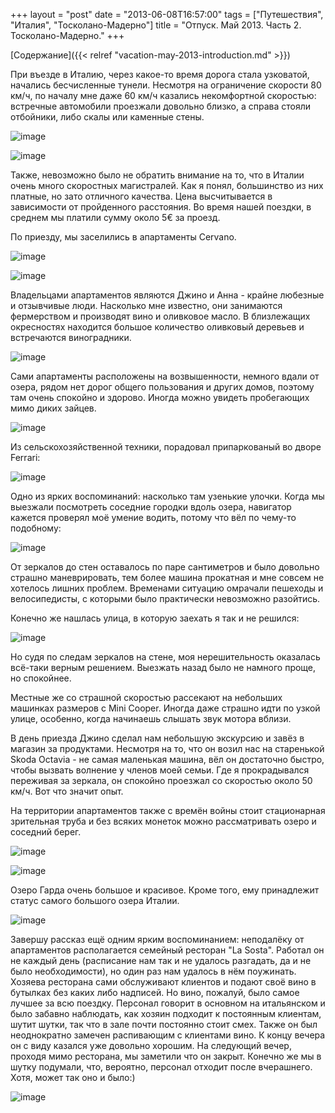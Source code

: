 +++
layout = "post"
date = "2013-06-08T16:57:00"
tags = ["Путешествия", "Италия", "Тосколано-Мадерно"]
title = "Отпуск. Май 2013. Часть 2. Тосколано-Мадерно."
+++

[Содержание]({{< relref "vacation-may-2013-introduction.md" >}})

При въезде в Италию, через какое-то время дорога стала узковатой, начались бесчисленные тунели. Несмотря на ограничение скорости 80 км/ч, по началу мне даже 60 км/ч казались некомфортной скоростью: встречные автомобили проезжали довольно близко, а справа стояли отбойники, либо скалы или каменные стены.

![image](../vacation-may-2013-toscolano-maderno-1.jpg)

![image](../vacation-may-2013-toscolano-maderno-2.jpg)

Также, невозможно было не обратить внимание на то, что в Италии очень много скоростных магистралей. Как я понял, большинство из них платные, но зато отличного качества. Цена высчитывается в зависимости от пройденного расстояния. Во время нашей поездки, в среднем мы платили сумму около 5€ за проезд.

По приезду, мы заселились в апартаменты Cervano.

![image](../vacation-may-2013-toscolano-maderno-3.jpg)

![image](../vacation-may-2013-toscolano-maderno-4.jpg)

Владельцами апартаментов являются Джино и Анна - крайне любезные и отзывчивые люди. Насколько мне известно, они занимаются фермерством и производят вино и оливковое масло. В близлежащих окресностях находится большое количество оливковый деревьев и встречаются виноградники.

![image](../vacation-may-2013-toscolano-maderno-5.jpg)

Сами апартаменты расположены на возвышенности, немного вдали от озера, рядом нет дорог общего пользования и других домов, поэтому там очень спокойно и здорово. Иногда можно увидеть пробегающих мимо диких зайцев.

![image](../vacation-may-2013-toscolano-maderno-6.jpg)

Из сельскохозяйственной техники, порадовал припаркованый во дворе Ferrari:

![image](../vacation-may-2013-toscolano-maderno-7.jpg)

Одно из ярких воспоминаний: насколько там узенькие улочки. Когда мы выезжали посмотреть соседние городки вдоль озера, навигатор кажется проверял моё умение водить, потому что вёл по чему-то подобному:

![image](../vacation-may-2013-toscolano-maderno-8.jpg)

От зеркалов до стен оставалось по паре сантиметров и было довольно страшно маневрировать, тем более машина прокатная и мне совсем не хотелось лишних проблем. Временами ситуацию омрачали пешеходы и велосипедисты, с которыми было практически невозможно разойтись.

Конечно же нашлась улица, в которую заехать я так и не решился:

![image](../vacation-may-2013-toscolano-maderno-9.jpg)

Но судя по следам зеркалов на стене, моя нерешительность оказалась всё-таки верным решением. Выезжать назад было не намного проще, но спокойнее.

Местные же со страшной скоростью рассекают на небольших машинках размеров с Mini Cooper. Иногда даже страшно идти по узкой улице, особенно, когда начинаешь слышать звук мотора вблизи.

В день приезда Джино сделал нам небольшую экскурсию и завёз в магазин за продуктами. Несмотря на то, что он возил нас на старенькой Skoda Octavia - не самая маленькая машина, вёл он достаточно быстро, чтобы вызвать волнение у членов моей семьи. Где я прокрадывался переживая за зеркала, он спокойно проезжал со скоростью около 50 км/ч. Вот что значит опыт.

На территории апартаментов также с времён войны стоит стационарная зрительная труба и без всяких монеток можно рассматривать озеро и соседний берег.

![image](../vacation-may-2013-toscolano-maderno-10.jpg)

![image](../vacation-may-2013-toscolano-maderno-11.jpg)

Озеро Гарда очень большое и красивое. Кроме того, ему принадлежит статус самого большого озера Италии. 

![image](../vacation-may-2013-toscolano-maderno-12.jpg)

Завершу рассказ ещё одним ярким воспоминанием: неподалёку от апартаментов располагается семейный ресторан "La Sosta". Работал он не каждый день (расписание нам так и не удалось разгадать, да и не было необходимости), но один раз нам удалось в нём поужинать. Хозяева ресторана сами обслуживают клиентов и подают своё вино в бутылках без каких либо надписей. Но вино, пожалуй, было самое лучшее за всю поездку. Персонал говорит в основном на итальянском и было забавно наблюдать, как хозяин подходит к постоянным клиентам, шутит шутки, так что в зале почти постоянно стоит смех. Также он был неоднократно замечен распивающим с клиентами вино. К концу вечера он с виду казался уже довольно хорошим. На следующий вечер, проходя мимо ресторана, мы заметили что он закрыт. Конечно же мы в шутку подумали, что, вероятно, персонал отходит после вчерашнего. Хотя, может так оно и было:)

![image](../vacation-may-2013-toscolano-maderno-13.jpg)